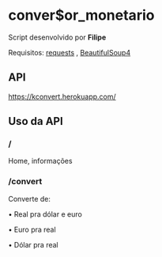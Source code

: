 # **conver$or_monetario**
Script desenvolvido por **Filipe**

Requisitos:
[requests](https://pypi.org/project/requests/) ,
[BeautifulSoup4](https://pypi.org/project/beautifulsoup4/)

## **API**
https://kconvert.herokuapp.com/

## **Uso da API**
### **/**
Home, informações

### **/convert**
Converte de:

• Real pra dólar e euro

• Euro pra real

• Dólar pra real
